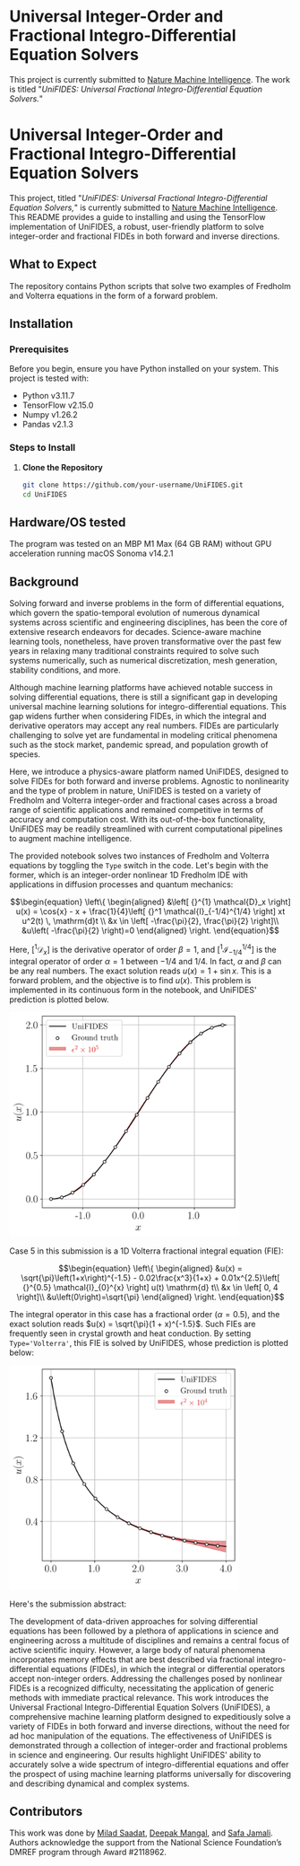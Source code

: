 # Universal Integer-Order and Fractional Integro-Differential Equation Solvers
This project is currently submitted to [Nature Machine Intelligence](https://www.nature.com/natmachintell/). The work is titled "*UniFIDES: Universal Fractional Integro-Differential Equation Solvers.*"
# Universal Integer-Order and Fractional Integro-Differential Equation Solvers

This project, titled "*UniFIDES: Universal Fractional Integro-Differential Equation Solvers,*" is currently submitted to [Nature Machine Intelligence](https://www.nature.com/natmachintell/). This README provides a guide to installing and using the TensorFlow implementation of UniFIDES, a robust, user-friendly platform to solve integer-order and fractional FIDEs in both forward and inverse directions.

## What to Expect
The repository contains Python scripts that solve two examples of Fredholm and Volterra equations in the form of a forward problem.

## Installation

### Prerequisites
Before you begin, ensure you have Python installed on your system. This project is tested with:
- Python v3.11.7
- TensorFlow v2.15.0
- Numpy v1.26.2
- Pandas v2.1.3

### Steps to Install
1. **Clone the Repository**
   ```bash
   git clone https://github.com/your-username/UniFIDES.git
   cd UniFIDES

## Hardware/OS tested
The program was tested on an MBP M1 Max (64 GB RAM) without GPU acceleration running macOS Sonoma v14.2.1 


## Background

Solving forward and inverse problems in the form of differential equations, which govern the spatio-temporal evolution of numerous dynamical systems across scientific and engineering disciplines, has been the core of extensive research endeavors for decades. Science-aware machine learning tools, nonetheless, have proven transformative over the past few years in relaxing many traditional constraints required to solve such systems numerically, such as numerical discretization, mesh generation, stability conditions, and more.

Although machine learning platforms have achieved notable success in solving differential equations, there is still a significant gap in developing universal machine learning solutions for integro-differential equations. This gap widens further when considering FIDEs, in which the integral and derivative operators may accept any real numbers. FIDEs are particularly challenging to solve yet are fundamental in modeling critical phenomena such as the stock market, pandemic spread, and population growth of species.

Here, we introduce a physics-aware platform named UniFIDES, designed to solve FIDEs for both forward and inverse problems. Agnostic to nonlinearity and the type of problem in nature, UniFIDES is tested on a variety of Fredholm and Volterra integer-order and fractional cases across a broad range of scientific applications and remained competitive in terms of accuracy and computation cost. With its out-of-the-box functionality, UniFIDES may be readily streamlined with current computational pipelines to augment machine intelligence.

The provided notebook solves two instances of Fredholm and Volterra equations by toggling the `Type` switch in the code. Let's begin with the former, which is an integer-order nonlinear 1D Fredholm IDE with applications in diffusion processes and quantum mechanics:

```math
\begin{equation}
\left\{
\begin{aligned}
&\left[ {}^{1} \mathcal{D}_x \right] u(x) = \cos{x} - x + \frac{1}{4}\left[ {}^1 \mathcal{I}_{-1/4}^{1/4} \right] xt u^2(t) \, \mathrm{d}t \\
&x \in \left[ -\frac{\pi}{2}, \frac{\pi}{2} \right]\\
&u\left( -\frac{\pi}{2} \right)=0
\end{aligned}
\right.
\end{equation}
```

Here, $`\left[ {}^{1} \mathcal{D}_x \right]`$ is the derivative operator of order $`\beta=1`$, and $`\left[ {}^1 \mathcal{I}_{-1/4}^{1/4} \right]`$ is the integral operator of order $\alpha=1$ between $`-1/4`$ and $`1/4`$. In fact, $`\alpha`$ and $`\beta`$ can be any real numbers. The exact solution reads $`u(x) = 1 + \sin{x}`$. This is a forward problem, and the objective is to find $`u(x)`$. This problem is implemented in its continuous form in the notebook, and UniFIDES' prediction is plotted below.

<img src="Case1_Integer_order_Fredholm.png" height="400">

Case 5 in this submission is a 1D Volterra fractional integral equation (FIE):

```math
\begin{equation}
\left\{
\begin{aligned}
&u(x) = \sqrt{\pi}\left(1+x\right)^{-1.5} - 0.02\frac{x^3}{1+x} + 0.01x^{2.5}\left[ {}^{0.5} \mathcal{I}_{0}^{x} \right] u(t) \mathrm{d} t\\
&x \in \left[ 0, 4 \right]\\
&u\left(0\right)=\sqrt{\pi}
\end{aligned}
\right.
\end{equation}
```

The integral operator in this case has a fractional order ($`\alpha = 0.5`$), and the exact solution reads $`u(x) = \sqrt{\pi}(1 + x)^{-1.5}`$. Such FIEs are frequently seen in crystal growth and heat conduction. By setting `Type='Volterra'`, this FIE is solved by UniFIDES, whose prediction is plotted below:

<img src="Case5_Fractional_order_Volterra.png" height="400">



Here's the submission abstract: 

The development of data-driven approaches for solving differential equations has been followed by a plethora of applications in science and engineering across a multitude of disciplines and remains a central focus of active scientific inquiry. However, a large body of natural phenomena incorporates memory effects that are best described via fractional integro-differential equations (FIDEs), in which the integral or differential operators accept non-integer orders. Addressing the challenges posed by nonlinear FIDEs is a recognized difficulty, necessitating the application of generic methods with immediate practical relevance. This work introduces the Universal Fractional Integro-Differential Equation Solvers (UniFIDES), a comprehensive machine learning platform designed to expeditiously solve a variety of FIDEs in both forward and inverse directions, without the need for ad hoc manipulation of the equations. The effectiveness of UniFIDES is demonstrated through a collection of integer-order and fractional problems in science and engineering. Our results highlight UniFIDES' ability to accurately solve a wide spectrum of integro-differential equations and offer the prospect of using machine learning platforms universally for discovering and describing dynamical and complex systems.

## Contributors
This work was done by [Milad Saadat](https://scholar.google.com/citations?user=PPLvVmEAAAAJ&hl=en&authuser=1), [Deepak Mangal](https://scholar.google.com/citations?user=AoYKLW4AAAAJ&hl=en), and [Safa Jamali](https://scholar.google.com/citations?user=D1asaYIAAAAJ&hl=en). Authors acknowledge the support from the National Science Foundation’s DMREF
program through Award \#2118962.
